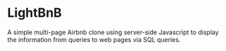 # LightBnB

A simple multi-page Airbnb clone using server-side Javascript to display the information from queries to web pages via SQL queries.
